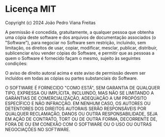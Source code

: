 # Licença MIT

Copyright (c) 2024 João Pedro Viana Freitas

A permissão é concedida, gratuitamente, a qualquer pessoa que obtenha uma cópia deste software e dos arquivos de documentação associados (o "Software"), para negociar no Software sem restrição, incluindo, sem limitação, os direitos de usar, copiar, modificar, mesclar, publicar, distribuir, sublicenciar e/ou vender cópias do Software, e permitir que as pessoas a quem o Software é fornecido façam o mesmo, sujeito às seguintes condições:

O aviso de direito autoral acima e este aviso de permissão devem ser incluídos em todas as cópias ou partes substanciais do Software.

O SOFTWARE É FORNECIDO "COMO ESTÁ", SEM GARANTIA DE QUALQUER TIPO, EXPRESSA OU IMPLÍCITA, INCLUINDO, MAS NÃO SE LIMITANDO A GARANTIAS DE COMERCIALIZAÇÃO, ADEQUAÇÃO A UM PROPÓSITO ESPECÍFICO E NÃO INFRACÇÃO. EM NENHUM CASO, OS AUTORES OU DETENTORES DOS DIREITOS AUTORAIS SERÃO RESPONSÁVEIS POR QUALQUER RECLAMAÇÃO, DANOS OU OUTRA RESPONSABILIDADE, SEJA EM AÇÃO DE CONTRATO, TORT OU DE OUTRA FORMA, DECORRENTE DE, FORA DE OU EM CONEXÃO COM O SOFTWARE OU O USO OU OUTRAS NEGOCIAÇÕES NO SOFTWARE.
